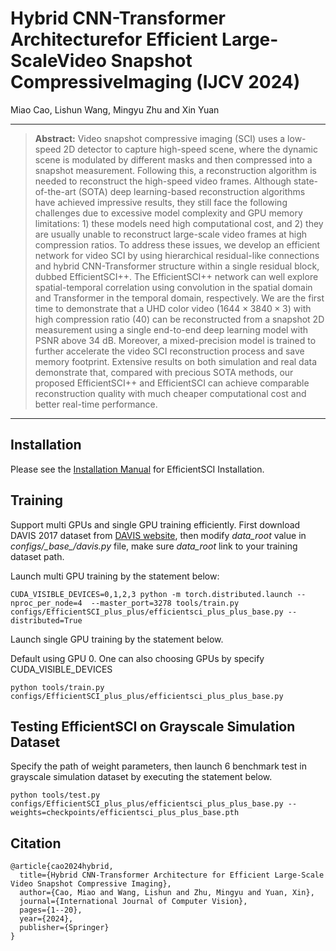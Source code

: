 # Hybrid CNN-Transformer Architecturefor Efficient Large-ScaleVideo Snapshot CompressiveImaging (IJCV 2024)
Miao Cao, Lishun Wang, Mingyu Zhu and Xin Yuan

<hr />

> **Abstract:** Video snapshot compressive imaging (SCI) uses a low-speed 2D detector to capture high-speed scene, where the dynamic scene is modulated by different masks and then compressed into a snapshot measurement. Following this, a reconstruction algorithm is needed to reconstruct the high-speed video frames. Although state-of-the-art (SOTA) deep learning-based  reconstruction algorithms have achieved impressive results, they still face the following challenges due to excessive model complexity and GPU memory limitations: 1) these models need high computational cost, and 2) they are usually unable to reconstruct large-scale video frames at high compression ratios. To address these issues, we develop an efficient network for video SCI by using hierarchical residual-like connections and hybrid CNN-Transformer structure within a single residual block, dubbed EfficientSCI++. The EfficientSCI++ network can well explore spatial-temporal correlation using convolution in the spatial domain and Transformer in the temporal domain, respectively. We are the first time to demonstrate that a UHD color video ($1644\times{3840}\times{3}$) with high compression ratio ($40$) can be reconstructed from a snapshot 2D measurement using a single end-to-end deep learning model with PSNR above 34 dB. Moreover, a mixed-precision model is trained to further accelerate the video SCI reconstruction process and save memory footprint. Extensive results on both simulation and real data demonstrate that, compared with precious SOTA methods, our proposed EfficientSCI++ and EfficientSCI can achieve comparable reconstruction quality with much cheaper computational cost and better real-time performance.
<hr />

## Installation
Please see the [Installation Manual](docs/install.md) for EfficientSCI Installation. 

## Training 
Support multi GPUs and single GPU training efficiently. First download DAVIS 2017 dataset from [DAVIS website](https://davischallenge.org/), then modify *data_root* value in *configs/\_base_/davis.py* file, make sure *data_root* link to your training dataset path.

Launch multi GPU training by the statement below:

```
CUDA_VISIBLE_DEVICES=0,1,2,3 python -m torch.distributed.launch --nproc_per_node=4  --master_port=3278 tools/train.py configs/EfficientSCI_plus_plus/efficientsci_plus_plus_base.py --distributed=True
```

Launch single GPU training by the statement below.

Default using GPU 0. One can also choosing GPUs by specify CUDA_VISIBLE_DEVICES

```
python tools/train.py configs/EfficientSCI_plus_plus/efficientsci_plus_plus_base.py
```

## Testing EfficientSCI on Grayscale Simulation Dataset 
Specify the path of weight parameters, then launch 6 benchmark test in grayscale simulation dataset by executing the statement below.

```
python tools/test.py configs/EfficientSCI_plus_plus/efficientsci_plus_plus_base.py --weights=checkpoints/efficientsci_plus_plus_base.pth
```

## Citation

```
@article{cao2024hybrid,
  title={Hybrid CNN-Transformer Architecture for Efficient Large-Scale Video Snapshot Compressive Imaging},
  author={Cao, Miao and Wang, Lishun and Zhu, Mingyu and Yuan, Xin},
  journal={International Journal of Computer Vision},
  pages={1--20},
  year={2024},
  publisher={Springer}
}
```
